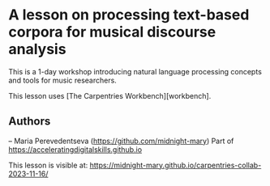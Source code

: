 # A lesson on processing text-based corpora for musical discourse analysis

This is a 1-day workshop introducing natural language processing concepts and tools for music researchers. 

This lesson uses [The Carpentries Workbench][workbench].

## Authors

– Maria Perevedentseva (https://github.com/midnight-mary)
Part of https://acceleratingdigitalskills.github.io

This lesson is visible at: https://midnight-mary.github.io/carpentries-collab-2023-11-16/

